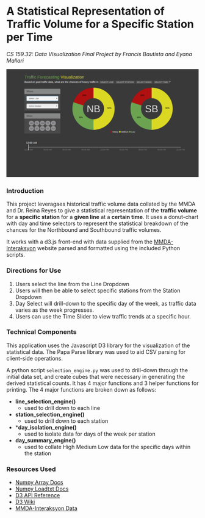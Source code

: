 
# A Statistical Representation of Traffic Volume for a Specific Station per Time
*CS 159.32: Data Visualization Final Project by Francis Bautista and Eyana Mallari*

![System Screenshot](/fig/screenshot.png)

### Introduction
This project leveragaes historical traffic volume data collated by the MMDA and Dr. Reina Reyes to give a statistical representation of the **traffic volume** for a **specific station** for a **given line** at a **certain time**. It uses a donut-chart with day and time selectors to represent the statistical breakdown of the chances for the Northbound and Southbound traffic volumes.

It works with a d3.js front-end with data supplied from the [MMDA-Interaksyon](http://mmdatraffic.interaksyon.com/) website parsed and formatted using the included Python scripts.

### Directions for Use
1. Users select the line from the Line Dropdown
2. Users will then be able to select specific stations from the Station Dropdown
3. Day Select will drill-down to the specific day of the week, as traffic data varies as the week progresses.
4. Users can use the Time Slider to view traffic trends at a specific hour.

### Technical Components

This application uses the Javascript D3 library for the visualization of the statistical data. The Papa Parse library was used to aid CSV parsing for client-side operations.

A python script `selection_engine.py` was used to drill-down through the initial data set, and create cubes that were necessary in generating the derived statistical counts. It has 4 major functions and 3 helper functions for printing. The 4 major functions are broken down as follows:

* **line_selection_engine()**
    * used to drill down to each line
* **station_selection_engine()**
    * used to drill down to each station
* ***day_isolation_engine()**
    * used to isolate data for days of the week per station
* **day_summary_engine()**
    * used to collate High Medium Low data for the specific days within the station

### Resources Used
* [Numpy Array Docs](http://docs.scipy.org/doc/numpy/reference/arrays.ndarray.html)
* [Numpy Loadtxt Docs](http://docs.scipy.org/doc/numpy/reference/generated/numpy.loadtxt.html)
* [D3 API Reference](https://github.com/mbostock/d3/wiki/API-Reference)
* [D3 Wiki](https://github.com/mbostock/d3/wiki)
* [MMDA-Interaksyon Data](http://mmdatraffic.interaksyon.com/)
